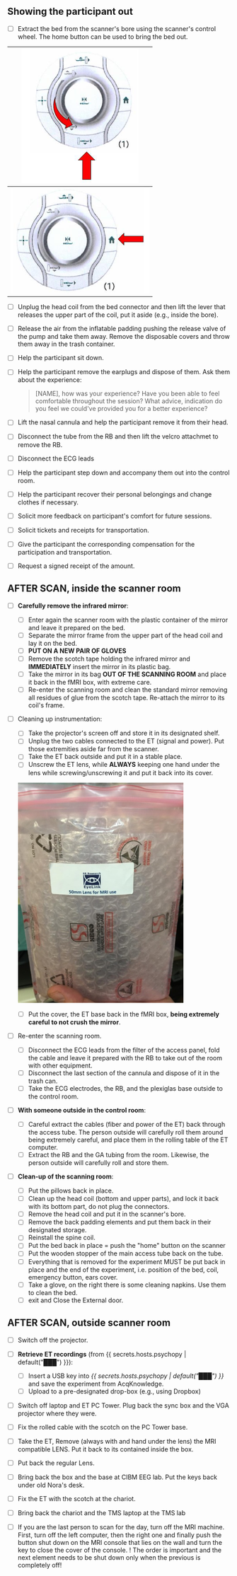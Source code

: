 
## Showing the participant out

- [ ] Extract the bed from the scanner's bore using the scanner's control wheel.
	The home button can be used to bring the bed out.

| ![take_table_down](../assets/images/take_table_down.png) |
|:--:|
| ![quick_return](../assets/images/quick_return.png) |

- [ ] Unplug the head coil from the bed connector and then lift the lever that releases the upper part of the coil, put it aside (e.g., inside the bore).
- [ ] Release the air from the inflatable padding pushing the release valve of the pump and take them away. Remove the disposable covers and throw them away in the trash container.
- [ ] Help the participant sit down.
- [ ] Help the participant remove the earplugs and dispose of them. Ask them about the experience:

    > [NAME], how was your experience?
    > Have you been able to feel comfortable throughout the session?
    > What advice, indication do you feel we could've provided you for a better experience?

- [ ] Lift the nasal cannula and help the participant remove it from their head.
- [ ] Disconnect the tube from the RB and then lift the velcro attachmet to remove the RB.
- [ ] Disconnect the ECG leads
- [ ] Help the participant step down and accompany them out into the control room.
- [ ] Help the participant recover their personal belongings and change clothes if necessary.
- [ ] Solicit more feedback on participant's comfort for future sessions.
- [ ] Solicit tickets and receipts for transportation.
- [ ] Give the participant the corresponding compensation for the participation and transportation.
- [ ] Request a signed receipt of the amount.

## AFTER SCAN, inside the scanner room

- [ ] **Carefully remove the infrared mirror**:
	- [ ] Enter again the scanner room with the plastic container of the mirror and leave it prepared on the bed.
	- [ ] Separate the mirror frame from the upper part of the head coil and lay it on the bed.
	- [ ] **PUT ON A NEW PAIR OF GLOVES**
	- [ ] Remove the scotch tape holding the infrared mirror and **IMMEDIATELY** insert the mirror in its plastic bag.
	- [ ] Take the mirror in its bag **OUT OF THE SCANNING ROOM** and place it back in the fMRI box, with extreme care.
	- [ ] Re-enter the scanning room and clean the standard mirror removing all residues of glue from the scotch tape. Re-attach the mirror to its coil's frame.

- [ ] Cleaning up instrumentation:
	- [ ] Take the projector's screen off and store it in its designated shelf.
	- [ ] Unplug the two cables connected to the ET (signal and power). Put those extremities aside far from the scanner.
	- [ ] Take the ET back outside and put it in a stable place.
	- [ ] Unscrew the ET lens, while **ALWAYS** keeping one hand under the lens while screwing/unscrewing it and put it back into its cover. 

	![cover-mri-compatible-lens](../assets/images/cover-mri-compatible-lens.png "Cover MRI compatible lens")

	- [ ] Put the cover, the ET base back in the fMRI box, **being extremely careful to not crush the mirror**.

- [ ] Re-enter the scanning room.
	- [ ] Disconnect the ECG leads from the filter of the access panel, fold the cable and leave it prepared with the RB to take out of the room with other equipment.
	- [ ] Disconnect the last section of the cannula and dispose of it in the trash can.
	- [ ] Take the ECG electrodes, the RB, and the plexiglas base outside to the control room.

- [ ] **With someone outside in the control room**:
	- [ ] Careful extract the cables (fiber and power of the ET) back through the access tube. The person outside will carefully roll them around being extremely careful, and place them in the rolling table of the ET computer.
	- [ ] Extract the RB and the GA tubing from the room. Likewise, the person outside will carefully roll and store them.

- [ ] **Clean-up of the scanning room**:
	- [ ] Put the pillows back in place.
	- [ ] Clean up the head coil (bottom and upper parts), and lock it back with its bottom part, do not plug the connectors.
	- [ ] Remove the head coil and put it in the scanner's bore.
	- [ ] Remove the back padding elements and put them back in their designated storage.
	- [ ] Reinstall the spine coil.
	- [ ] Put the bed back in place = push the "home" button on the scanner
	- [ ] Put the wooden stopper of the main access tube back on the tube.
	- [ ] Everything that is removed for the experiment MUST be put back in place and the end of the experiment, i.e. position of the bed, coil, emergency button, ears cover.
	- [ ] Take a glove, on the right there is some cleaning napkins. Use them to clean the bed. 
	- [ ] exit and Close the External door.

## AFTER SCAN, outside scanner room

- [ ] Switch off the projector.

- [ ] **Retrieve ET recordings** (from {{ secrets.hosts.psychopy | default("███") }}):
	- [ ] Insert a USB key into *{{ secrets.hosts.psychopy | default("███") }}* and save the experiment from AcqKnowledge.
	- [ ] Upload to a pre-designated drop-box (e.g., using Dropbox)

- [ ] Switch off laptop and ET PC Tower. Plug back the sync box and the VGA projector where they were. 
- [ ] Fix the rolled cable with the scotch on the PC Tower base.
- [ ] Take the ET, Remove (always with and hand under the lens) the MRI compatible LENS. Put it back to its contained inside the box. 
- [ ] Put back the regular Lens. 
- [ ] Bring back the box and the base at CIBM EEG lab. Put the keys back under old Nora's desk.
- [ ] Fix the ET with the scotch at the chariot.
- [ ] Bring back the chariot and the TMS laptop at the TMS lab
- [ ] If you are the last person to scan for the day, turn off the MRI machine. First, turn off the left computer, then the right one and finally push the button shut down on the MRI console that lies on the wall and turn the key to close the cover of the console. ! The order is important and the next element needs to be shut down only when the previous is completely off!
